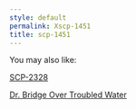 ```yaml
---
style: default
permalink: Xscp-1451
title: scp-1451
---
```

You may also like:

[SCP-2328](http://scp-wiki.net/scp-2328)

[Dr. Bridge Over Troubled Water](http://scp-wiki.net/dr-bridge-over-troubled-water)
